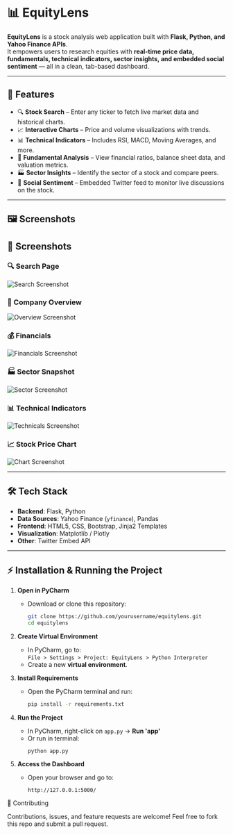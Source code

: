 # 📊 EquityLens

**EquityLens** is a stock analysis web application built with **Flask, Python, and Yahoo Finance APIs**.  
It empowers users to research equities with **real-time price data, fundamentals, technical indicators, sector insights, and embedded social sentiment** — all in a clean, tab-based dashboard.

---

## 🚀 Features

- 🔍 **Stock Search** – Enter any ticker to fetch live market data and historical charts.  
- 📈 **Interactive Charts** – Price and volume visualizations with trends.  
- 📊 **Technical Indicators** – Includes RSI, MACD, Moving Averages, and more.  
- 💼 **Fundamental Analysis** – View financial ratios, balance sheet data, and valuation metrics.  
- 🏭 **Sector Insights** – Identify the sector of a stock and compare peers.  
- 💬 **Social Sentiment** – Embedded Twitter feed to monitor live discussions on the stock.  

---

## 🖼️ Screenshots


## 📸 Screenshots

### 🔍 Search Page
![Search Screenshot](screenshots/2025-09-24-20_43_33-Settings.png)

### 🏢 Company Overview
![Overview Screenshot](screenshots/2025-09-24-20_43_51-.png)

### 💰 Financials
![Financials Screenshot](screenshots/2025-09-24-20_44_14-.png)

### 🏭 Sector Snapshot
![Sector Screenshot](screenshots/2025-09-24-20_44_29-Settings.png)

### 📊 Technical Indicators
![Technicals Screenshot](screenshots/2025-09-24-20_44_44-Settings.png)

### 📈 Stock Price Chart
![Chart Screenshot](screenshots/2025-09-24-20_45_55-finance–index.html.png)


---

## 🛠️ Tech Stack

- **Backend**: Flask, Python  
- **Data Sources**: Yahoo Finance (`yfinance`), Pandas  
- **Frontend**: HTML5, CSS, Bootstrap, Jinja2 Templates  
- **Visualization**: Matplotlib / Plotly  
- **Other**: Twitter Embed API  

---
## ⚡ Installation & Running the Project

1. **Open in PyCharm**  
   - Download or clone this repository:  
     ```bash
     git clone https://github.com/yourusername/equitylens.git
     cd equitylens
     ```

2. **Create Virtual Environment**  
   - In PyCharm, go to:  
     `File > Settings > Project: EquityLens > Python Interpreter`  
   - Create a new **virtual environment**.

3. **Install Requirements**  
   - Open the PyCharm terminal and run:  
     ```bash
     pip install -r requirements.txt
     ```

4. **Run the Project**  
   - In PyCharm, right-click on `app.py` → **Run 'app'**  
   - Or run in terminal:  
     ```bash
     python app.py
     ```

5. **Access the Dashboard**  
   - Open your browser and go to:  
     ```
     http://127.0.0.1:5000/
     ```



🤝 Contributing

Contributions, issues, and feature requests are welcome!
Feel free to fork this repo and submit a pull request.
